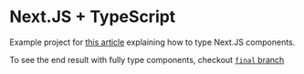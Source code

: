 # Next.JS + TypeScript

Example project for [this article](https://medium.com/@koss_lebedev/typing-next-js-components-using-typescript-2f1d0dc30c4c) explaining how to type Next.JS components.

To see the end result with fully type components, checkout [`final` branch](https://github.com/koss-lebedev/nextjs-typescript/tree/final)